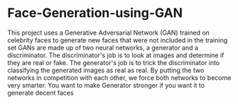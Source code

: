 # Face-Generation-using-GAN
This project uses a Generative Adversarial Network (GAN) trained on celebrity faces to generate new faces that were not included in the training set
GANs are made up of two neural networks, a generator and a discriminator. The discriminator's job is to look at images and determine if they are real or fake. The generator's job is to trick the discriminator into classifying the generated images as real as real. 
By putting the two networks in competition with each other, we force both networks to become very smarter. You want to make Generator stronger if you want it to generate decent faces

